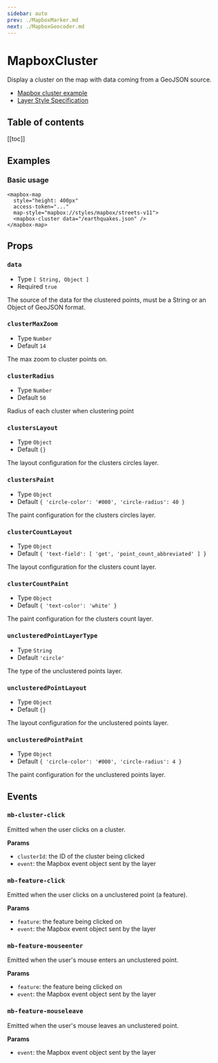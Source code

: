 ```yaml
---
sidebar: auto
prev: ./MapboxMarker.md
next: ./MapboxGeocoder.md
---
```



# MapboxCluster

Display a cluster on the map with data coming from a GeoJSON source.

- [Mapbox cluster example](https://docs.mapbox.com/mapbox-gl-js/example/cluster/)
- [Layer Style Specification](https://docs.mapbox.com/mapbox-gl-js/style-spec/#layers)


<h2>Table of contents</h2>

[[toc]]

## Examples

### Basic usage

<client-only>
<mapbox-map
  style="margin-top: 1em; height: 400px;"
  :access-token="MAPBOX_API_KEY"
  map-style="mapbox://styles/mapbox/streets-v11">
  <mapbox-cluster data="/earthquakes.json" />
</mapbox-map>
</client-only>

```vue{5}
<mapbox-map
  style="height: 400px"
  access-token="..."
  map-style="mapbox://styles/mapbox/streets-v11">
  <mapbox-cluster data="/earthquakes.json" />
</mapbox-map>
```

## Props


### `data`

- Type `[ String, Object ]`
- Required `true`

The source of the data for the clustered points, must be a String or an Object of GeoJSON format.


### `clusterMaxZoom`

- Type `Number`
- Default `14`

The max zoom to cluster points on.

### `clusterRadius`

- Type `Number`
- Default `50`

Radius of each cluster when clustering point

### `clustersLayout`

- Type `Object`
- Default `{}`

The layout configuration for the clusters circles layer.

### `clustersPaint`

- Type `Object`
- Default `{ 'circle-color': '#000', 'circle-radius': 40 }`

The paint configuration for the clusters circles layer.

### `clusterCountLayout`

- Type `Object`
- Default `{ 'text-field': [ 'get', 'point_count_abbreviated' ] }`

The layout configuration for the clusters count layer.

### `clusterCountPaint`

- Type `Object`
- Default `{ 'text-color': 'white' }`

The paint configuration for the clusters count layer.

### `unclusteredPointLayerType`

- Type `String`
- Default `'circle'`

The type of the unclustered points layer.

### `unclusteredPointLayout`

- Type `Object`
- Default `{}`

The layout configuration for the unclustered points layer.

### `unclusteredPointPaint`

- Type `Object`
- Default `{ 'circle-color': '#000', 'circle-radius': 4 }`

The paint configuration for the unclustered points layer.

## Events

### `mb-cluster-click`

Emitted when the user clicks on a cluster.

**Params**
- `clusterId`: the ID of the cluster being clicked
- `event`: the Mapbox event object sent by the layer

### `mb-feature-click`

Emitted when the user clicks on a unclustered point (a feature).

**Params**
- `feature`: the feature being clicked on
- `event`: the Mapbox event object sent by the layer

### `mb-feature-mouseenter`

Emitted when the user's mouse enters an unclustered point.

**Params**
- `feature`: the feature being clicked on
- `event`: the Mapbox event object sent by the layer

### `mb-feature-mouseleave`

Emitted when the user's mouse leaves an unclustered point.

**Params**
- `event`: the Mapbox event object sent by the layer
